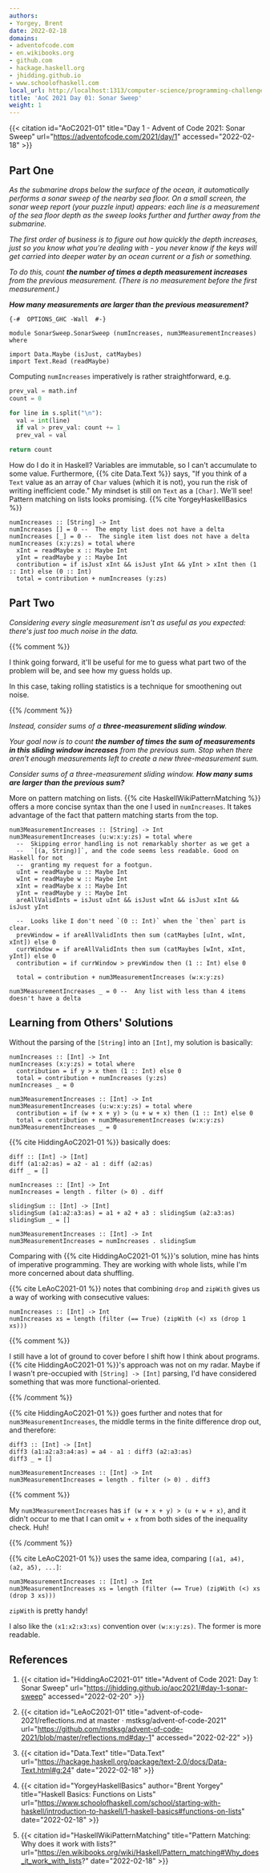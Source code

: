 ```yaml
---
authors:
- Yorgey, Brent
date: 2022-02-18
domains:
- adventofcode.com
- en.wikibooks.org
- github.com
- hackage.haskell.org
- jhidding.github.io
- www.schoolofhaskell.com
local_url: http://localhost:1313/computer-science/programming-challenges/advent-of-code/2021/src/SonarSweep/SonarSweep/
title: 'AoC 2021 Day 01: Sonar Sweep'
weight: 1
---
```


{{< citation
  id="AoC2021-01"
  title="Day 1 - Advent of Code 2021: Sonar Sweep"
  url="https://adventofcode.com/2021/day/1"
  accessed="2022-02-18" >}}

## Part One

*As the submarine drops below the surface of the ocean, it automatically
performs a sonar sweep of the nearby sea floor. On a small screen, the
sonar weep report (your puzzle input) appears: each line is a
measurement of the sea floor depth as the sweep looks further and
further away from the submarine.*

*The first order of business is to figure out how quickly the depth
increases, just so you know what you're dealing with - you never know if
the keys will get carried into deeper water by an ocean current or a
fish or something.*

*To do this, count **the number of times a depth measurement increases**
from the previous measurement. (There is no measurement before the
first measurement.)*

***How many measurements are larger than the previous measurement?***

```
{-#  OPTIONS_GHC -Wall  #-}

module SonarSweep.SonarSweep (numIncreases, num3MeasurementIncreases) where

import Data.Maybe (isJust, catMaybes)
import Text.Read (readMaybe)
```

Computing `numIncreases` imperatively is rather straightforward, e.g.

```py
prev_val = math.inf
count = 0

for line in s.split("\n"):
  val = int(line)
  if val > prev_val: count += 1
  prev_val = val

return count
```

How do I do it in Haskell? Variables are immutable, so I can't accumulate
to some value. Furthermore, {{% cite Data.Text %}} says, "If you think of a
`Text` value as an array of `Char` values (which it is not), you run the risk of
writing inefficient code." My mindset is still on `Text` as a `[Char]`. We'll
see! Pattern matching on lists looks promising. {{% cite YorgeyHaskellBasics %}}

```
numIncreases :: [String] -> Int
numIncreases [] = 0 --  The empty list does not have a delta
numIncreases [_] = 0 --  The single item list does not have a delta
numIncreases (x:y:zs) = total where
  xInt = readMaybe x :: Maybe Int
  yInt = readMaybe y :: Maybe Int
  contribution = if isJust xInt && isJust yInt && yInt > xInt then (1 :: Int) else (0 :: Int)
  total = contribution + numIncreases (y:zs)
```

## Part Two

*Considering every single measurement isn't as useful as you expected:
there's just too much noise in the data.*

{{% comment %}}

I think going forward, it'll be useful for me to guess what part two of
the problem will be, and see how my guess holds up.

In this case, taking rolling statistics is a technique for smoothening
out noise.

{{% /comment %}}

*Instead, consider sums of a **three-measurement sliding window**.*

*Your goal now is to count **the number of times the sum of measurements
in this sliding window increases** from the previous sum. Stop when
there aren't enough measurements left to create a new three-measurement
sum.*

*Consider sums of a three-measurement sliding window. **How many sums are
larger than the previous sum?***

More on pattern matching on lists. {{% cite HaskellWikiPatternMatching %}}
offers a more concise syntax than the one I used in `numIncreases`. It takes
advantage of the fact that pattern matching starts from the top.

```
num3MeasurementIncreases :: [String] -> Int
num3MeasurementIncreases (u:w:x:y:zs) = total where
  --  Skipping error handling is not remarkably shorter as we get a
  --  `[(a, String)]`, and the code seems less readable. Good on Haskell for not
  --  granting my request for a footgun.
  uInt = readMaybe u :: Maybe Int
  wInt = readMaybe w :: Maybe Int
  xInt = readMaybe x :: Maybe Int
  yInt = readMaybe y :: Maybe Int
  areAllValidInts = isJust uInt && isJust wInt && isJust xInt && isJust yInt

  --  Looks like I don't need `(0 :: Int)` when the `then` part is clear.
  prevWindow = if areAllValidInts then sum (catMaybes [uInt, wInt, xInt]) else 0
  currWindow = if areAllValidInts then sum (catMaybes [wInt, xInt, yInt]) else 0
  contribution = if currWindow > prevWindow then (1 :: Int) else 0

  total = contribution + num3MeasurementIncreases (w:x:y:zs)

num3MeasurementIncreases _ = 0 --  Any list with less than 4 items doesn't have a delta
```

## Learning from Others' Solutions

Without the parsing of the `[String]` into an `[Int]`, my solution is
basically:

```
numIncreases :: [Int] -> Int
numIncreases (x:y:zs) = total where
  contribution = if y > x then (1 :: Int) else 0
  total = contribution + numIncreases (y:zs)
numIncreases _ = 0

num3MeasurementIncreases :: [Int] -> Int
num3MeasurementIncreases (u:w:x:y:zs) = total where
  contribution = if (w + x + y) > (u + w + x) then (1 :: Int) else 0
  total = contribution + num3MeasurementIncreases (w:x:y:zs)
num3MeasurementIncreases _ = 0
```

{{% cite HiddingAoC2021-01 %}} basically does:

```
diff :: [Int] -> [Int]
diff (a1:a2:as) = a2 - a1 : diff (a2:as)
diff _ = []

numIncreases :: [Int] -> Int
numIncreases = length . filter (> 0) . diff

slidingSum :: [Int] -> [Int]
slidingSum (a1:a2:a3:as) = a1 + a2 + a3 : slidingSum (a2:a3:as)
slidingSum _ = []

num3MeasurementIncreases :: [Int] -> Int
num3MeasurementIncreases = numIncreases . slidingSum
```

Comparing with {{% cite HiddingAoC2021-01 %}}'s solution, mine has hints
of imperative programming. They are working with whole lists, while I'm
more concerned about data shuffling.

{{% cite LeAoC2021-01 %}} notes that combining `drop` and `zipWith`
gives us a way of working with consecutive values:

```
numIncreases :: [Int] -> Int
numIncreases xs = length (filter (== True) (zipWith (<) xs (drop 1 xs)))
```

{{% comment %}}

I still have a lot of ground to cover before I shift how I think about
programs. {{% cite HiddingAoC2021-01 %}}'s approach was not on my radar.
Maybe if I wasn't pre-occupied with `[String] -> [Int]` parsing, I'd
have considered something that was more functional-oriented.

{{% /comment %}}

{{% cite HiddingAoC2021-01 %}} goes further and notes that for
`num3MeasurementIncreases`, the middle terms in the finite difference
drop out, and therefore:

```
diff3 :: [Int] -> [Int]
diff3 (a1:a2:a3:a4:as) = a4 - a1 : diff3 (a2:a3:as)
diff3 _ = []

num3MeasurementIncreases :: [Int] -> Int
num3MeasurementIncreases = length . filter (> 0) . diff3
```

{{% comment %}}

My `num3MeasurementIncreases` has `if (w + x + y) > (u + w + x)`, and it
didn't occur to me that I can omit `w + x` from both sides of the
inequality check. Huh!

{{% /comment %}}

{{% cite LeAoC2021-01 %}} uses the same idea, comparing `[(a1, a4), (a2,
a5), ...]`:

```
num3MeasurementIncreases :: [Int] -> Int
num3MeasurementIncreases xs = length (filter (== True) (zipWith (<) xs (drop 3 xs)))
```

`zipWith` is pretty handy!

I also like the `(x1:x2:x3:xs)` convention over `(w:x:y:zs)`. The former
is more readable.

## References

1. {{< citation
  id="HiddingAoC2021-01"
  title="Advent of Code 2021: Day 1: Sonar Sweep"
  url="https://jhidding.github.io/aoc2021/#day-1-sonar-sweep"
  accessed="2022-02-20" >}}

1. {{< citation
  id="LeAoC2021-01"
  title="advent-of-code-2021/reflections.md at master · mstksg/advent-of-code-2021"
  url="https://github.com/mstksg/advent-of-code-2021/blob/master/reflections.md#day-1"
  accessed="2022-02-22" >}}

1. {{< citation
  id="Data.Text"
  title="Data.Text"
  url="https://hackage.haskell.org/package/text-2.0/docs/Data-Text.html#g:24"
  date="2022-02-18" >}}

1. {{< citation
  id="YorgeyHaskellBasics"
  author="Brent Yorgey"
  title="Haskell Basics: Functions on Lists"
  url="https://www.schoolofhaskell.com/school/starting-with-haskell/introduction-to-haskell/1-haskell-basics#functions-on-lists"
  date="2022-02-18" >}}

1. {{< citation
  id="HaskellWikiPatternMatching"
  title="Pattern Matching: Why does it work with lists?"
  url="https://en.wikibooks.org/wiki/Haskell/Pattern_matching#Why_does_it_work_with_lists?"
  date="2022-02-18" >}}
